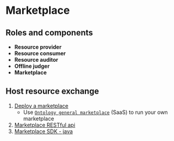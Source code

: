 # Marketplace

## Roles and components

- **Resource provider**
- **Resource consumer**
- **Resource auditor**
- **Offline judger**
- **Marketplace**

## Host resource exchange

1. [Deploy a marketplace](./deployment.md)
   - Use [`Ontology general marketplace`](./saas-tenant.md) (SaaS) to run your own marketplace
2. [Marketplace RESTful api](./restful-api.md)
3. [Marketplace SDK - java](./sdk/java/javadoc/README.md)
